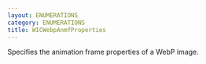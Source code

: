 ```yaml
---
layout: ENUMERATIONS
category: ENUMERATIONS
title: WICWebpAnmfProperties
---
```


Specifies the animation frame properties of a WebP image.
